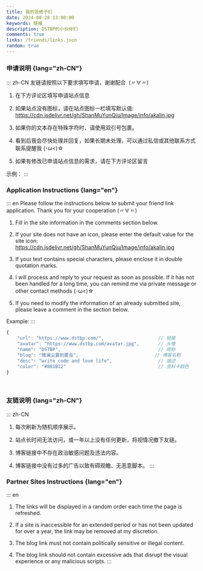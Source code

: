 ```yaml
---
title: 我的饭搭子们
date: 2024-08-28 13:00:00
keywords: 链接
description: DSTBP的小伙伴们
comments: true
links: /friends/links.json
random: true
---
```



<YunLinks :links="frontmatter.links" :random="frontmatter.random" />


### 申请说明 {lang="zh-CN"}

::: zh-CN
友链请按照以下要求填写申请，谢谢配合&nbsp; (〃∀〃)

1. 在下方评论区填写申请站点信息

2. 如果站点没有图标，请在站点图标一栏填写默认值: https://cdn.jsdelivr.net/gh/ShanMuYunQiu/Image/info/akalin.jpg

3. 如果你的文本存在特殊字符时，请使用双引号包裹。

4. 看到后我会尽快处理并回复，如果长期未处理，可以通过私信或其他联系方式联系提醒我 (･ω<)☆

5. 如果有修改已申请站点信息的需求，请在下方评论区留言

示例：
:::


### Application Instructions {lang="en"}

::: en
Please follow the instructions below to submit your friend link application. Thank you for your cooperation (〃∀〃)

1. Fill in the site information in the comments section below.

2. If your site does not have an icon, please enter the default value for the site icon: https://cdn.jsdelivr.net/gh/ShanMuYunQiu/Image/info/akalin.jpg

3. If your text contains special characters, please enclose it in double quotation marks.

4. I will process and reply to your request as soon as possible. If it has not been handled for a long time, you can remind me via private message or other contact methods (･ω<)☆

5. If you need to modify the information of an already submitted site, please leave a comment in the section below.

Example: 
:::


```JavaScript
{
    "url": "https://www.dstbp.com/",                    // 链接
    "avatar": "https://www.dstbp.com/avatar.jpg",       // 头像
    "name": "DSTBP",                                    // 昵称
    "blog": "微澜尘寰的雾岛",                            // 博客名称
    "desc": "write code and love life",                 // 描述
    "color": "#881B12"                                  // 资料卡颜色
}
```

&nbsp;

### 友链说明 {lang="zh-CN"}

::: zh-CN
1. 每次刷新为随机顺序展示。

2. 站点长时间无法访问，或一年以上没有任何更新，将视情况撤下友链。

3. 博客链接中不存在政治敏感问题及违法内容。

4. 博客链接中没有过多的广告以致有碍观瞻、无恶意脚本。
:::

### Partner Sites Instructions {lang="en"}

::: en
1. The links will be displayed in a random order each time the page is refreshed.

2. If a site is inaccessible for an extended period or has not been updated for over a year, the link may be removed at my discretion.

3. The blog link must not contain politically sensitive or illegal content.

4. The blog link should not contain excessive ads that disrupt the visual experience or any malicious scripts.
:::